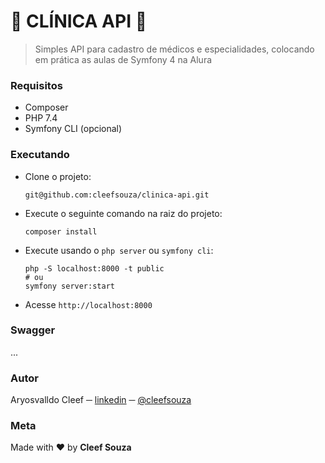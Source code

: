 # :hospital: CLÍNICA API :syringe:
> Simples API para cadastro de médicos e especialidades, colocando em prática as aulas de Symfony 4 na Alura

### Requisitos
- Composer
- PHP 7.4
- Symfony CLI (opcional)

### Executando
- Clone o projeto:
  ```
  git@github.com:cleefsouza/clinica-api.git
  ```

- Execute o seguinte comando na raiz do projeto:
  ```
  composer install
  ```

- Execute usando o `php server` ou `symfony cli`:
  ```
  php -S localhost:8000 -t public
  # ou
  symfony server:start
  ```

- Acesse `http://localhost:8000`

### Swagger
... 

### Autor <div id="autor"></div>
Aryosvalldo Cleef ─ [linkedin](https://www.linkedin.com/in/aryosvalldo-cleef/) ─ [@cleefsouza](https://github.com/cleefsouza)

### Meta <div id="meta"></div>
Made with :heart: by **Cleef Souza**
